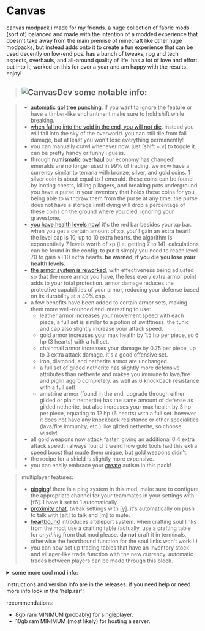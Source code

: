 # Canvas

canvas modpack i made for my friends. a huge collection of fabric mods (sort of) balanced and made with the intention of a modded experience that doesn't take away from the main premise of minecraft like other huge modpacks, but instead adds onto it to create a fun experience that can be used decently on low-end pcs. has a bunch of tweaks, rpg and tech aspects, overhauls, and all-around quality of life. has a lot of love and effort put into it, worked on this for over a year and am happy with the results. enjoy!

> ## ![CanvasDev](https://github.com/user-attachments/assets/d313aa56-7fbd-43d7-bf99-a45618315992) some notable info:
  
> - [automatic qol tree punching](https://github.com/hammertater/treechop). if you want to ignore the feature or have a timber-like enchantment make sure to hold shift while breaking.
> - [when falling into the void in the end, you will not die](https://github.com/The-Fireplace-Minecraft-Mods/Unforgiving-Void). instead you will fall into the sky of the overworld. you can still die from fall damage, but at least you won't lose everything permanently!
> - you can manually crawl whenever now. just [shift + v] to toggle it. can be pretty handy or funny i guess.
> - through [numismatic overhaul](https://github.com/wisp-forest/numismatic-overhaul) our economy has changed! emeralds are no longer used in 99% of trading. we now have a currency similar to terraria with bronze, silver, and gold coins. 1 silver coin is about equal to 1 emerald. these coins can be found by looting chests, killing pillagers, and breaking pots underground. you have a purse in your inventory that holds these coins for you, being able to withdraw them from the purse at any time. the purse does not have a storage limit! dying will drop a percentage of these coins on the ground where you died, ignoring your gravestone.
> - [you have health levels now](https://github.com/SmushyTaco/Health-Levels/)! it's the red bar besides your xp bar. when you get a certain amount of xp, you'll gain an extra heart! the level cap is 10, up to 10 extra hearts. the algorithm is exponentially 7 levels worth of xp (i.e. getting 7 to 14). calculations can be found in the config. to put it simply you need to reach level 70 to gain all 10 extra hearts. **be warned, if you die you lose your health levels**.
> - [the armor system is reworked](https://github.com/Jackiecrazy/ArmorCurve), with effectiveness being adjusted so that the more armor you have, the less every extra armor point adds to your total protection. armor damage reduces the protective capabilities of your armor, reducing your defense based on its durability at a 40% cap.
> - a few benefits have been added to certain armor sets, making them more well-rounded and interesting to use:
>   - leather armor increases your movement speed with each piece, a full set is similar to a potion of switftness. the tunic and cap also slightly increase your attack speed.
>   - gold armor increases your max health by 1.5 hp per piece, so 6 hp (3 hearts) with a full set.
>   - chainmail armor increases your damage by 0.75 per piece, up to 3 extra attack damage. it's a good offensive set.
>   - iron, diamond, and netherite armor are unchanged.
>   - a full set of gilded netherite has slightly more defensive attributes than netherite and makes you immune to lava/fire and piglin aggro completely. as well as 6 knockback resistance with a full set!
>   - ametrine armor (found in the end, upgrade through either gilded or plain netherite) has the same amount of defense as gilded netherite, but also increases your max health by 3 hp per piece, equating to 12 hp (6 hearts) with a full set. however it does not have any knockback resistance or other specialities (lava/fire immunity, etc.) like gilded netherite, so choose wisely!
> - all gold weapons now attack faster, giving an additional 0.4 extra attack speed. i always found it weird how gold tools had this extra speed boost that made them unique, but gold weapons didn't.
> - the recipe for a shield is slightly more expensive.
> - you can easily embrace your [create](https://github.com/Fabricators-of-Create/Create) autism in this pack!

> multiplayer features:
> - [pinging](https://github.com/LukenSkyne/Minecraft-Ping-Wheel)! there is a ping system in this mod, make sure to configure the appropriate channel for your teammates in your settings with [f6]. I have it set to 1 automatically.
> - [proximity chat](https://github.com/plasmoapp/plasmo-voice), tweak settings with [y]. it's automatically on push to talk with [alt] to talk and [m] to mute.
> - [heartbound](https://www.curseforge.com/minecraft/mc-mods/heartbond) introduces a teleport system. when crafting soul links from the mod, use a crafting table (actually, use a crafting table for *anything* from that mod please. **do not** craft it in terminals, otherwise the heartbound function for the soul links won't work!!!)
> - you can now set up trading tables that have an inventory stock and villager-like trade function with the new currency. automatic trades between players can be made through this block.

<details>
<summary>some more cool mod info:</summary>

>   - villagers no longer sell treasure enchantments. this encourages explorting! [villagers are also economically changed](https://gitlab.com/supersaiyansubtlety/economical_villager_trading/). restocking is a bit more interesting with providing the need to buy all sell trades to refill all buy trades, and vice versa. this encourages more trading variety and getting that currency usage up!
>   - [the wandering trader now sells treasure enchantments](https://github.com/Ineffa/Truly-Treasures) for a hefty price.
>   - [there are now more types of illagers](https://github.com/Fuzss/illagerinvasion), with various structures to explore and loot. some of these new illagers (illusioner, sorceror, and the invoker) drop special materials to obtain the tool leveling table and reforging station.
>   - once you aquire a netherite ingot, you can make an [infusion table](https://github.com/jptrzy/infusion-table-mod). this will allow you to put enchanted items with a book and convert those enchantments onto the book (i.e. gold boots with mending are valuable now) so if you cannot find that mending book in chests, at least you have another option!
>   - [dark enchanting](https://github.com/frqnny/dark-enchanting) is unlocked after defeating the wither. this is a more costly but way more efficient method of enchanting. you can pick any enchantment you want (besides demon enchantments) for anything you provide into the dark enchanter, however it will cost a lot to enchant. [there is a discount mechanic where you can reduce this cost by making a structure for it](https://github.com/frqnny/dark-enchanting/wiki/Dark-Shrine---How-to-get-Discounts-with-the-Dark-Enchanter). you can also de-enchant things and gain xp, thus exploring chests and mob grinding is even more encouraged!
>   - [demon enchanting](https://github.com/IlMusu/IlMusuEnchantmentsMod) is a special type of enchanting, demon-altering enchantment tables by putting 3 wither skulls around it. more skulls will amplify the chance of encountering demon enchantments. this will allow the table to offer you demon enchantments, which have certain drawbacks. however demon-enchanting requires sacrafices based on the level/power of the demon enchantment.
>   - [collectible cards](https://github.com/T-T-Team/CollectorsAlbum) are now in the game, with different tiers of rarities! these card packs are only dropped by mobs. a mob has a 5% chance of dropping one, with even lesser odds of it being higher rarities. craft a collector's album and hold control over it to see the benefits of collecting. these are very very powerful permanent buffs in the long run. i highly recommend investing into it! note that these buffs and benefits will only apply to you if the album is within your inventory. backpacks don't count, so be careful not to lose it!!!
>   - there's two mods that introduce [artifacts](https://github.com/ochotonida/artifacts) you can find from chests [or craft](https://github.com/wisp-forest/things) and put on your character. to accomodate for the amount of trinkets, i've allowed more trinket slots. back 2; necklace 3; aglet 2; shoes 2; gloves 2 (per hand); face 2; hat 2; belt 3. later down the line, for a hefty price, is an item that can combine two trinkets together! be wary that the process is undoable, and the two trinkets must be of the same type of equipment slot (i.e. aglet + aglet) or else you cannot equip it.
>   - you can get [cool looking cosmetic hats](https://github.com/fonnymunkey/SimpleHats) that use the hat trinket slot! they only are found in chest loot tables, making them pretty rare even with the variety. you can also wear 2 at the same time! also all useful trinket items that originally used the hat slot now conveniently use the face slot.
>   - there is a lunar event called the crimson moon that is basically a terraria blood moon. it has a small chance of happening when it turns night. mobs spawned from the crimson moon have a small chance of dropping scarlet gems which you can use to craft powerful weaponry relatively early. the odds of encountering a crimson moon are by default 1 every 30 minecraft days. you can also summon it by using a scarlet tear at night.
>   - instead of ae2, we use [slotlink](https://github.com/badasintended/slotlink). it's a less tech-focused version, not requiring as much knowledge or effort to use. acts as a simple storage network with some qol. the remotes also have a trinket slot for quick easy access by pressing [i].
>   - [tool leveling](https://github.com/tristankechlo/ToolLeveling) is a late game enchantment enhancer. you can break the cap of certain enchantments on your gear, allowing for things like sharpness 6, etc. by giving it valuable materials/ores. once a certain amount is met, you can increase the cap of the enchantment selected on the item. you can view the "item values" config to see how much each material gives.
>   - with the tiered system, you can make a reforging station! it allows you to put various different types of modifiers on your tools, weapons, and armor! use xp to modify your gear. the modifiers are based on a rarity system, as well as the amount of xp needed to roll it. some modifiers give harsh drawbacks or even just worse stats, so be careful about carelessly reforging your gear!
>   - [there are new bosses to fight](https://github.com/barribob/bosses-of-mass-destruction)! they're difficult. it's highly recommended to be pretty geared up when attempting to fight them. the lich is the easiest, followed by the void blossom. those are the only overworld ones, you'll encounter more in the other dimensions. the order how you fight them is up to you though.
>   - the wither and ender dragon are buffed, both gaining a 100 more hp.
>   - the ender dragon's arena is overhauled and now scales off players.
>   - this pack includes [end remastered](https://github.com/Jack-Bagel/End-Remastered), which makes getting to late game a little more challenging. find 13 different eyes of ender by exploring!
</details>

instructions and version info are in the releases. if you need help or need more info look in the 'help.rar'!

recommendations:
- 8gb ram MINIMUM (probably) for singleplayer.
- 10gb ram MINIMUM (most likely) for hosting a server.

